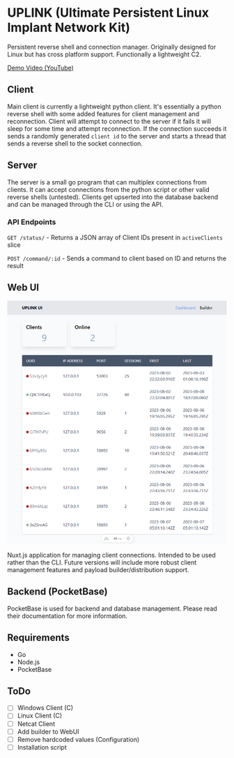 # UPLINK (Ultimate Persistent Linux Implant Network Kit)

Persistent reverse shell and connection manager. Originally designed for Linux but has cross platform support. Functionally a lightweight C2. 

[Demo Video (YouTube)](https://www.youtube.com/watch?v=qzB7AJMDosY)

## Client

Main client is currently a lightweight python client. It's essentially a python reverse shell with some added features for client management and reconnection. Client will attempt to connect to the server if it fails it will sleep for some time and attempt reconnection. If the connection succeeds it sends a randomly generated `client id` to the server and starts a thread that sends a reverse shell to the socket connection. 

## Server 

The server is a small go program that can multiplex connections from clients. It can accept connections from the python script or other valid reverse shells (untested). Clients get upserted into the database backend and can be managed through the CLI or using the API.  

### API Endpoints

`GET /status/` - Returns a JSON array of Client IDs present in `activeClients` slice

`POST /command/:id` - Sends a command to client based on ID and returns the result

## Web UI
![](webui.png)

Nuxt.js application for managing client connections. Intended to be used rather than the CLI. Future versions will include more robust client management features and payload builder/distribution support.  


## Backend (PocketBase)
PocketBase is used for backend and database management. Please read their documentation for more information.

## Requirements

- Go
- Node.js
- PocketBase


## ToDo
- [ ] Windows Client (C)
- [ ] Linux Client (C)
- [ ] Netcat Client
- [ ] Add builder to WebUI
- [ ] Remove hardcoded values (Configuration)
- [ ] Installation script